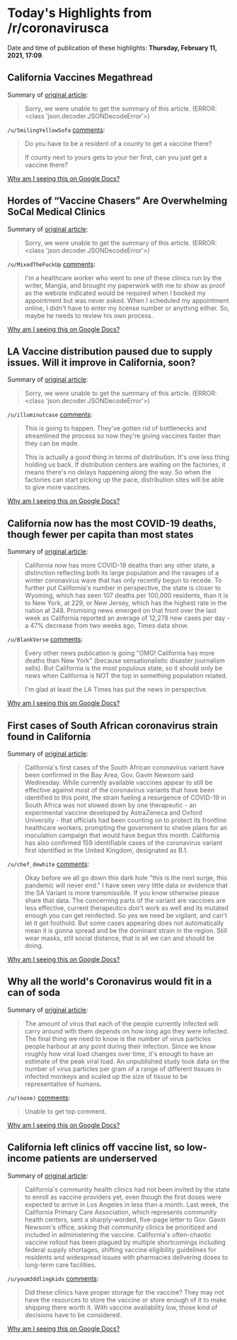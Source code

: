 # Today's Highlights from /r/coronavirusca

Date and time of publication of these highlights: **Thursday, February 11, 2021, 17:09**.

## California Vaccines Megathread

Summary of [original article](https://www.reddit.com/r/CoronavirusCA/comments/l35yck/california_vaccines_megathread/):

> Sorry, we were unable to get the summary of this article. (ERROR: <class 'json.decoder.JSONDecodeError'>)

`/u/SmilingYellowSofa` [comments](https://www.reddit.com/r/CoronavirusCA/comments/l35yck/california_vaccines_megathread/):

> Do you have to be a resident of a county to get a vaccine there?  
> 
> If county next to yours gets to your tier first, can you just get a vaccine there?

[Why am I seeing this on Google Docs?](https://docs.google.com/document/d/1Dc6We63vOXIZsc0op-Bt4abqkYjXzOigalQqFxmvvbM/edit?usp=sharing)

## Hordes of “Vaccine Chasers” Are Overwhelming SoCal Medical Clinics

Summary of [original article](https://slate.com/technology/2021/02/vaccine-chasers-wait-your-turn.html):

> Sorry, we were unable to get the summary of this article. (ERROR: <class 'json.decoder.JSONDecodeError'>)

`/u/MixedTheFuckUp` [comments](https://www.reddit.com/r/CoronavirusCA/comments/lhp6ag/hordes_of_vaccine_chasers_are_overwhelming_socal/):

> I'm a healthcare worker who went to one of these clinics run by the writer, Mangia, and brought my paperwork with me to show as proof as the webiste indicated would be required when I booked my appointment but was never asked. When I scheduled my appointment online, I didn't have to enter my license number or anything either. So, maybe he needs to review his own process.

[Why am I seeing this on Google Docs?](https://docs.google.com/document/d/1Dc6We63vOXIZsc0op-Bt4abqkYjXzOigalQqFxmvvbM/edit?usp=sharing)

## LA Vaccine distribution paused due to supply issues. Will it improve in California, soon?

Summary of [original article](https://www.reddit.com/r/Coronavirus/comments/lhlobx/los_angeles_temporarily_closing_dodger_stadium/?utm_source=share&utm_medium=mweb):

> Sorry, we were unable to get the summary of this article. (ERROR: <class 'json.decoder.JSONDecodeError'>)

`/u/illuminutcase` [comments](https://www.reddit.com/r/CoronavirusCA/comments/lhrhku/la_vaccine_distribution_paused_due_to_supply/):

> This is going to happen.  They've gotten rid of bottlenecks and streamlined the process so now they're giving vaccines faster than they can be made.
> 
> This is actually a good thing in terms of distribution.  It's one less thing holding us back. If distribution centers are waiting on the factories, it means there's no delays happening along the way.  So when the factories can start picking up the pace, distribution sites will be able to give more vaccines.

[Why am I seeing this on Google Docs?](https://docs.google.com/document/d/1Dc6We63vOXIZsc0op-Bt4abqkYjXzOigalQqFxmvvbM/edit?usp=sharing)

## California now has the most COVID-19 deaths, though fewer per capita than most states

Summary of [original article](https://www.latimes.com/california/story/2021-02-10/california-now-has-the-most-covid-19-deaths-but-fewer-per-capita-than-most-states):

> California now has more COVID-19 deaths than any other state, a distinction reflecting both its large population and the ravages of a winter coronavirus wave that has only recently begun to recede. To further put California's number in perspective, the state is closer to Wyoming, which has seen 107 deaths per 100,000 residents, than it is to New York, at 229, or New Jersey, which has the highest rate in the nation at 248. Promising news emerged on that front over the last week as California reported an average of 12,278 new cases per day - a 47% decrease from two weeks ago, Times data show.

`/u/BlankVerse` [comments](https://www.reddit.com/r/CoronavirusCA/comments/lhsme0/california_now_has_the_most_covid19_deaths_though/):

> Every other news publication is going "OMG! California has more deaths than New York" (because sensationalistic disaster journalism sells). But California is the most populous state, so it should only be news when California  is NOT the top in something population related. 
> 
> I'm glad at least the LA Times has put the news in perspective.

[Why am I seeing this on Google Docs?](https://docs.google.com/document/d/1Dc6We63vOXIZsc0op-Bt4abqkYjXzOigalQqFxmvvbM/edit?usp=sharing)

## First cases of South African coronavirus strain found in California

Summary of [original article](https://www.tampabay.com/news/health/2021/02/11/first-cases-of-south-african-coronavirus-strain-found-in-california/):

> California's first cases of the South African coronavirus variant have been confirmed in the Bay Area, Gov. Gavin Newsom said Wednesday. While currently available vaccines appear to still be effective against most of the coronavirus variants that have been identified to this point, the strain fueling a resurgence of COVID-19 in South Africa was not slowed down by one therapeutic - an experimental vaccine developed by AstraZeneca and Oxford University - that officials had been counting on to protect its frontline healthcare workers, prompting the government to shelve plans for an inoculation campaign that would have begun this month. California has also confirmed 159 identifiable cases of the coronavirus variant first identified in the United Kingdom, designated as B.1.

`/u/chef_dewhite` [comments](https://www.reddit.com/r/CoronavirusCA/comments/lhpx3m/first_cases_of_south_african_coronavirus_strain/):

> Okay before we all go down this dark hole "this is the next surge, this pandemic will never end."  I have seen very little data or evidence that the SA Variant is more transmissible. If you know otherwise please share that data. The concerning parts of the variant are vaccines are less effective, current therapeutics don't work as well and its mutated enough you can get reinfected.  So yes we need be vigilant, and can't let it get foothold.  But some cases appearing does not automatically mean it is gonna spread and be the dominant strain in the region.  Still wear masks, still social distance, that is all we can and should be doing.

[Why am I seeing this on Google Docs?](https://docs.google.com/document/d/1Dc6We63vOXIZsc0op-Bt4abqkYjXzOigalQqFxmvvbM/edit?usp=sharing)

## Why all the world's Coronavirus would fit in a can of soda

Summary of [original article](https://www.bbc.com/future/article/20210210-why-the-entire-coronavirus-would-fit-in-a-can-of-coca-cola):

> The amount of virus that each of the people currently infected will carry around with them depends on how long ago they were infected. The final thing we need to know is the number of virus particles people harbour at any point during their infection. Since we know roughly how viral load changes over time, it's enough to have an estimate of the peak viral load. An unpublished study took data on the number of virus particles per gram of a range of different tissues in infected monkeys and scaled up the size of tissue to be representative of humans.

`/u/(none)` [comments](https://www.reddit.com/r/CoronavirusCA/comments/lhy61q/why_all_the_worlds_coronavirus_would_fit_in_a_can/):

> Unable to get top comment.

[Why am I seeing this on Google Docs?](https://docs.google.com/document/d/1Dc6We63vOXIZsc0op-Bt4abqkYjXzOigalQqFxmvvbM/edit?usp=sharing)

## California left clinics off vaccine list, so low-income patients are underserved

Summary of [original article](https://calmatters.org/health/coronavirus/2021/02/california-vaccine-clinics-low-income-patients/):

> California's community health clinics had not been invited by the state to enroll as vaccine providers yet, even though the first doses were expected to arrive in Los Angeles in less than a month. Last week, the California Primary Care Association, which represents community health centers, sent a sharply-worded, five-page letter to Gov. Gavin Newsom's office, asking that community clinics be prioritized and included in administering the vaccine. California's often-chaotic vaccine rollout has been plagued by multiple shortcomings including federal supply shortages, shifting vaccine eligibility guidelines for residents and widespread issues with pharmacies delivering doses to long-term care facilities.

`/u/youm3ddlingkids` [comments](https://www.reddit.com/r/CoronavirusCA/comments/lh4ac0/california_left_clinics_off_vaccine_list_so/):

> Did these clinics have proper storage for the vaccine? They may not have the resources to store the vaccine or store enough of it to make shipping there worth it. With vaccine availability low, those kind of decisions have to be considered.

[Why am I seeing this on Google Docs?](https://docs.google.com/document/d/1Dc6We63vOXIZsc0op-Bt4abqkYjXzOigalQqFxmvvbM/edit?usp=sharing)

